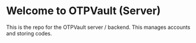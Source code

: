 # Welcome to OTPVault (Server)

This is the repo for the OTPVault server / backend. This manages accounts and storing codes.
